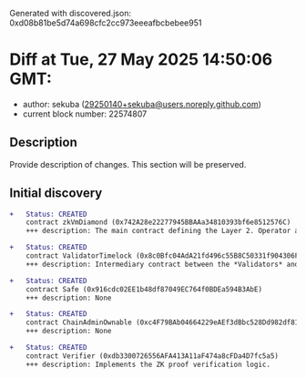 Generated with discovered.json: 0xd08b81be5d74a698cfc2cc973eeeafbcbebee951

# Diff at Tue, 27 May 2025 14:50:06 GMT:

- author: sekuba (<29250140+sekuba@users.noreply.github.com>)
- current block number: 22574807

## Description

Provide description of changes. This section will be preserved.

## Initial discovery

```diff
+   Status: CREATED
    contract zkVmDiamond (0x742A28e22277945BBAAa34810393bf6e8512576C)
    +++ description: The main contract defining the Layer 2. Operator actions like commiting blocks, providing ZK proofs and executing batches ultimately target this contract which then processes transactions. During batch execution it processes L1 --> L2 and L2 --> L1 transactions.
```

```diff
+   Status: CREATED
    contract ValidatorTimelock (0x8c0Bfc04AdA21fd496c55B8C50331f904306F564)
    +++ description: Intermediary contract between the *Validators* and the central diamond contract that delays block execution (ie withdrawals and other L2 --> L1 messages) by 3h.
```

```diff
+   Status: CREATED
    contract Safe (0x916cdc02EE1b48df87049EC764f0BDEa594B3AbE)
    +++ description: None
```

```diff
+   Status: CREATED
    contract ChainAdminOwnable (0xc4F79BAb04664229eAEf3dBbc528Dd982df81EdD)
    +++ description: None
```

```diff
+   Status: CREATED
    contract Verifier (0xdb3300726556AFA413A11aF474a8cFDa4D7fc5a5)
    +++ description: Implements the ZK proof verification logic.
```
